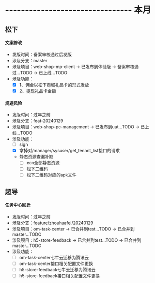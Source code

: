 # -------------------------------- 本月

## 松下
#### 文案修改
* 发版时间：备案审核通过后发版
* 涉及分支：master
* 涉及项目：web-shop-mp-client -> 已发布到体验版 -> 备案审核通过...TODO -> 已上线...TODO
* 涉及功能：
  - [x] 1、佣金以松下商城礼品卡的形式发放
  - [x] 2、提现礼品卡金额
#### 规避风险
* 发版时间：过年之前
* 涉及分支：feat-20240129
* 涉及项目：web-shop-pc-management -> 已发布到uat...TODO -> 已上线...TODO
* 涉及功能：
  - [ ] sign
  - [x] 拿掉对/manager/sysuser/get_tenant_list接口的请求
  - 静态资源查漏补缺
    - [ ] ecn全部静态资源
    - [ ] 松下二维码
    - [ ] 松下二维码对应的apk文件
## 超导
#### 任务中心回迁
* 发版时间：过年之前
* 涉及分支：feature/zhouhuafei/20240129
* 涉及项目：om-task-center -> 已合并到test...TODO -> 已合并到master...TODO
* 涉及项目：h5-store-feedback -> 已合并到test...TODO -> 已合并到master...TODO
* 涉及功能：
  - [ ] om-task-center七牛云迁移为腾讯云
  - [ ] om-task-center接口相关配置文件更换
  - [ ] h5-store-feedback七牛云迁移为腾讯云
  - [ ] h5-store-feedback接口相关配置文件更换
